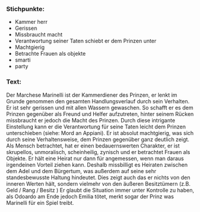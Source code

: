 ### Stichpunkte:
- Kammer herr
- Gerissen
- Missbraucht macht
- Verantwortung seiner Taten schiebt er dem Prinzen unter 
- Machtgierig
- Betrachte Frauen als objekte
- smarti
- party


### Text:
Der Marchese Marinelli ist der Kammerdiener des Prinzen, er lenkt im Grunde genommen den gesamten Handlungsverlauf durch sein Verhalten. Er ist sehr gerissen und mit allen Wassern gewaschen. So schafft er es dem Prinzen gegenüber als Freund und Helfer aufzutreten, hinter seinem Rücken missbraucht er jedoch die Macht des Prinzen. Durch diese intrigante Einstellung kann er die Verantwortung für seine Taten leicht dem Prinzen unterschieben (siehe: Mord an Appiani). Er ist absolut machtgierig, was sich durch seine Verhaltensweise, dem Prinzen gegenüber ganz deutlich zeigt. Als Mensch betrachtet, hat er einen bedauernswerten Charakter, er ist skrupellos, unmoralisch, scheinheilig, zynisch und er betrachtet Frauen als Objekte. Er hält eine Heirat nur dann für angemessen, wenn man daraus irgendeinen Vorteil ziehen kann. Deshalb missbilligt es Heiraten zwischen dem Adel und dem Bürgertum, was außerdem auf seine sehr standesbewusste Haltung hindeutet. Dies zeigt auch das er nichts von den inneren Werten hält, sondern vielmehr von den äußeren Besitztümern (z.B.
Geld / Rang / Besitz ) Er glaubt die Situation immer unter Kontrolle zu haben, als Odoardo am Ende jedoch Emilia tötet, merkt sogar der Prinz was Marinelli für ein Spiel treibt.